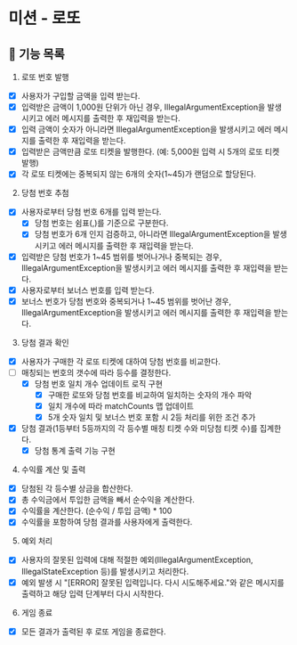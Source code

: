 # 미션 - 로또

## 🚀 기능 목록

1. 로또 번호 발행 
- [x] 사용자가 구입할 금액을 입력 받는다. 
- [x] 입력받은 금액이 1,000원 단위가 아닌 경우, IllegalArgumentException을 발생시키고 에러 메시지를 출력한 후 재입력을 받는다.
- [x] 입력 금액이 숫자가 아니라면 IllegalArgumentException을 발생시키고 에러 메시지를 출력한 후 재입력을 받는다.
- [x] 입력받은 금액만큼 로또 티켓을 발행한다. (예: 5,000원 입력 시 5개의 로또 티켓 발행)
- [x] 각 로또 티켓에는 중복되지 않는 6개의 숫자(1~45)가 랜덤으로 할당된다.

2. 당첨 번호 추첨

- [x] 사용자로부터 당첨 번호 6개를 입력 받는다.
  - [x] 당첨 번호는 쉼표(,)를 기준으로 구분한다.
  - [x] 당첨 번호가 6개 인지 검증하고, 아니라면 IllegalArgumentException을 발생시키고 에러 메시지를 출력한 후 재입력을 받는다.
- [x] 입력받은 당첨 번호가 1~45 범위를 벗어나거나 중복되는 경우, IllegalArgumentException을 발생시키고 에러 메시지를 출력한 후 재입력을 받는다.
- [x] 사용자로부터 보너스 번호를 입력 받는다.
- [x] 보너스 번호가 당첨 번호와 중복되거나 1~45 범위를 벗어난 경우, IllegalArgumentException을 발생시키고 에러 메시지를 출력한 후 재입력을 받는다.

3. 당첨 결과 확인

- [x] 사용자가 구매한 각 로또 티켓에 대하여 당첨 번호를 비교한다. 
- [ ] 매칭되는 번호의 갯수에 따라 등수를 결정한다.
  - [x] 당첨 번호 일치 개수 업데이트 로직 구현
    - [x] 구매한 로또와 당첨 번호를 비교하여 일치하는 숫자의 개수 파악
    - [x] 일치 개수에 따라 matchCounts 맵 업데이트
    - [x] 5개 숫자 일치 및 보너스 번호 포함 시 2등 처리를 위한 조건 추가
- [x] 당첨 결과(1등부터 5등까지의 각 등수별 매칭 티켓 수와 미당첨 티켓 수)를 집계한다.
  - [x] 당첨 통계 출력 기능 구현

4. 수익률 계산 및 출력

- [x] 당첨된 각 등수별 상금을 합산한다.
- [x] 총 수익금에서 투입한 금액을 빼서 순수익을 계산한다.
- [x] 수익률을 계산한다. (순수익 / 투입 금액) * 100
- [x] 수익률을 포함하여 당첨 결과를 사용자에게 출력한다.

5. 예외 처리

- [x] 사용자의 잘못된 입력에 대해 적절한 예외(IllegalArgumentException, IllegalStateException 등)를 발생시키고 처리한다.
- [x] 예외 발생 시 "[ERROR] 잘못된 입력입니다. 다시 시도해주세요."와 같은 메시지를 출력하고 해당 입력 단계부터 다시 시작한다.

6. 게임 종료

- [x] 모든 결과가 출력된 후 로또 게임을 종료한다.




